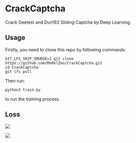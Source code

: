 # CrackCaptcha

Crack Geetest and Dun163 Sliding Captcha by Deep Learning.

## Usage

Firstly, you need to clone this repo by following commands:

```
GIT_LFS_SKIP_SMUDGE=1 git clone https://github.com/ModelZoo/CrackCaptcha.git
cd CrackCaptcha
git lfs pull
```

Then run:

```
python3 train.py
```

to run the training process.

## Loss

![](https://ws3.sinaimg.cn/large/006tNbRwgy1fyaxat4h67j30sd0ixmxx.jpg)

![](https://ws1.sinaimg.cn/large/006tNbRwgy1fyaxb21on3j30st0itwfd.jpg)


